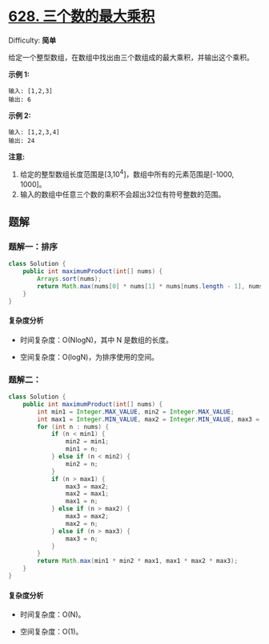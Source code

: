 # [628\. 三个数的最大乘积](https://leetcode-cn.com/problems/maximum-product-of-three-numbers/)

Difficulty: **简单**


给定一个整型数组，在数组中找出由三个数组成的最大乘积，并输出这个乘积。

**示例 1:**

```
输入: [1,2,3]
输出: 6
```

**示例 2:**

```
输入: [1,2,3,4]
输出: 24
```

**注意:**

1.  给定的整型数组长度范围是[3,10<sup>4</sup>]，数组中所有的元素范围是[-1000, 1000]。
2.  输入的数组中任意三个数的乘积不会超出32位有符号整数的范围。

## 题解

### 题解一：排序

```java
class Solution {
    public int maximumProduct(int[] nums) {
        Arrays.sort(nums);
        return Math.max(nums[0] * nums[1] * nums[nums.length - 1], nums[nums.length - 1] * nums[nums.length - 2] * nums[nums.length - 3]);
    }
}
```

#### 复杂度分析

- 时间复杂度：O(NlogN)，其中 N 是数组的长度。

- 空间复杂度：O(logN)，为排序使用的空间。

### 题解二：

```java
class Solution {
    public int maximumProduct(int[] nums) {
        int min1 = Integer.MAX_VALUE, min2 = Integer.MAX_VALUE;
        int max1 = Integer.MIN_VALUE, max2 = Integer.MIN_VALUE, max3 = Integer.MIN_VALUE;
        for (int n : nums) {
            if (n < min1) {
                min2 = min1;
                min1 = n;
            } else if (n < min2) {
                min2 = n;
            }
            if (n > max1) {
                max3 = max2;
                max2 = max1;
                max1 = n;
            } else if (n > max2) {
                max3 = max2;
                max2 = n;
            } else if (n > max3) {
                max3 = n;
            }
        }
        return Math.max(min1 * min2 * max1, max1 * max2 * max3);
    }
}
```

#### 复杂度分析

- 时间复杂度：O(N)。

- 空间复杂度：O(1)。
